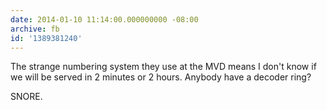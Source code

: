 ```yaml
---
date: 2014-01-10 11:14:00.000000000 -08:00
archive: fb
id: '1389381240'
---
```


The strange numbering system they use at the MVD means I don't know if we will be served in 2 minutes or 2 hours. Anybody have a decoder ring?

SNORE.
